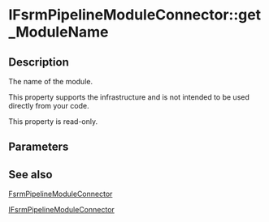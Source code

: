 # IFsrmPipelineModuleConnector::get_ModuleName

## Description

The name of the module.

This property supports the infrastructure and is not intended to be used directly from your code.

This property is read-only.

## Parameters

## See also

[FsrmPipelineModuleConnector](https://learn.microsoft.com/previous-versions/windows/desktop/fsrm/fsrmpipelinemoduleconnector)

[IFsrmPipelineModuleConnector](https://learn.microsoft.com/previous-versions/windows/desktop/api/fsrmpipeline/nn-fsrmpipeline-ifsrmpipelinemoduleconnector)